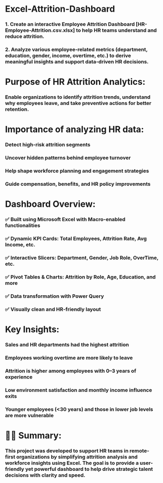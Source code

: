 # Excel-Attrition-Dashboard

### 1. Create an interactive Employee Attrition Dashboard [HR-Employee-Attrition.csv.xlsx] to help HR teams understand and reduce attrition.
### 2. Analyze various employee-related metrics (department, education, gender, income, overtime, etc.) to derive meaningful insights and support data-driven HR decisions.

# Purpose of HR Attrition Analytics:

### Enable organizations to identify attrition trends, understand why employees leave, and take preventive actions for better retention.

# Importance of analyzing HR data:

### Detect high-risk attrition segments

### Uncover hidden patterns behind employee turnover

### Help shape workforce planning and engagement strategies

### Guide compensation, benefits, and HR policy improvements

# Dashboard Overview:

### ✅ Built using Microsoft Excel with Macro-enabled functionalities

### ✅ Dynamic KPI Cards: Total Employees, Attrition Rate, Avg Income, etc.

### ✅ Interactive Slicers: Department, Gender, Job Role, OverTime, etc.

### ✅ Pivot Tables & Charts: Attrition by Role, Age, Education, and more

### ✅ Data transformation with Power Query

### ✅ Visually clean and HR-friendly layout

# Key Insights:

### Sales and HR departments had the highest attrition

### Employees working overtime are more likely to leave

### Attrition is higher among employees with 0–3 years of experience

### Low environment satisfaction and monthly income influence exits

### Younger employees (<30 years) and those in lower job levels are more vulnerable

# 👩‍💼 Summary:

### This project was developed to support HR teams in remote-first organizations by simplifying attrition analysis and workforce insights using Excel. The goal is to provide a user-friendly yet powerful dashboard to help drive strategic talent decisions with clarity and speed.

